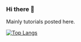 ### Hi there 👋

Mainly tutorials posted here.

[![Top Langs](https://github-readme-stats.vercel.app/api/top-langs/?username=MGrant96&langs_count=10)](https://github.com/MGrant96/github-readme-stats)
